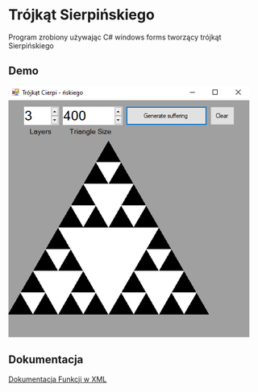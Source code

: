# Trójkąt Sierpińskiego

Program zrobiony używając C# windows forms tworzący trójkąt Sierpińskiego

## Demo

![Demonstration image](https://github.com/chaosbooy/TrojkatSierpinskiego/blob/main/Assets/Images/Demo.png)

## Dokumentacja

[Dokumentacja Funkcji w XML](https://github.com/chaosbooy/TrojkatSierpinskiego/blob/main/TrojkatSierpinskiego/bin/Debug/TrojkatSierpinskiego.xml)
